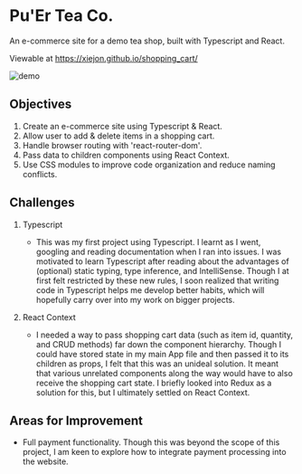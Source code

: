 # Pu'Er Tea Co.

An e-commerce site for a demo tea shop, built with Typescript and React.

Viewable at https://xiejon.github.io/shopping_cart/

![demo](./src/resources/images/readme.gif)

## Objectives 

1. Create an e-commerce site using Typescript & React.
2. Allow user to add & delete items in a shopping cart.
3. Handle browser routing with 'react-router-dom'. 
4. Pass data to children components using React Context.
5. Use CSS modules to improve code organization and reduce naming conflicts.

## Challenges 

1. Typescript
    - This was my first project using Typescript. I learnt as I went, googling and reading documentation when I ran into issues. I was motivated to learn Typescript after reading about the advantages of (optional) static typing, type inference, and IntelliSense. Though I at first felt restricted by these new rules, I soon realized that writing code in Typescript helps me develop better habits, which will hopefully carry over into my work on bigger projects. 

2. React Context
    - I needed a way to pass shopping cart data (such as item id, quantity, and CRUD methods) far down the component hierarchy. Though I could have stored state in my main App file and then passed it to its children as props, I felt that this was an unideal solution. It meant that various unrelated components along the way would have to also receive the shopping cart state. I briefly looked into Redux as a solution for this, but I ultimately settled on React Context. 

## Areas for Improvement

- Full payment functionality. Though this was beyond the scope of this project, I am keen to explore how to integrate payment processing into the website. 